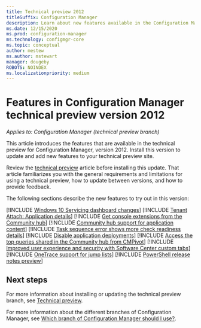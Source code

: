 ```yaml
---
title: Technical preview 2012
titleSuffix: Configuration Manager
description: Learn about new features available in the Configuration Manager technical preview branch version 2012.
ms.date: 12/15/2020
ms.prod: configuration-manager
ms.technology: configmgr-core
ms.topic: conceptual
author: mestew
ms.author: mstewart
manager: dougeby
ROBOTS: NOINDEX
ms.localizationpriority: medium
---
```


# Features in Configuration Manager technical preview version 2012

*Applies to: Configuration Manager (technical preview branch)*

This article introduces the features that are available in the technical preview for Configuration Manager, version 2012. Install this version to update and add new features to your technical preview site.

Review the [technical preview](../technical-preview.md) article before installing this update. That article familiarizes you with the general requirements and limitations for using a technical preview, how to update between versions, and how to provide feedback.

The following sections describe the new features to try out in this version:

<!-- [!INCLUDE [Example feature name](includes/2012/1234567.md)] -->

[!INCLUDE [Windows 10 Servicing dashboard changes](includes/2012/3555940.md)]
[!INCLUDE [Tenant Attach: Application details](includes/2012/8364465.md)]
[!INCLUDE [Get console extensions from the Community hub](includes/2012/8116426.md)]
[!INCLUDE [Community hub support for application content](includes/2012/7983035.md)]
[!INCLUDE [Task sequence error shows more check readiness details](includes/2012/8888218.md)]
[!INCLUDE [Disable application deployments](includes/2012/8354812.md)]
[!INCLUDE [Access the top queries shared in the Community hub from CMPivot](includes/2012/7137169.md)]
[!INCLUDE [Improved user experience and security with Software Center custom tabs](includes/2012/8655543.md)]
[!INCLUDE [OneTrace support for jump lists](includes/2012/6991505.md)]
[!INCLUDE [PowerShell release notes preview](includes/2012/8706717.md)]

<!--
## General known issues

[!INCLUDE [Azure AD authentication doesn't work](includes/2012/known-issue-7569264.md)]
-->

## Next steps

For more information about installing or updating the technical preview branch, see [Technical preview](../technical-preview.md).

For more information about the different branches of Configuration Manager, see [Which branch of Configuration Manager should I use?](../../understand/which-branch-should-i-use.md).
